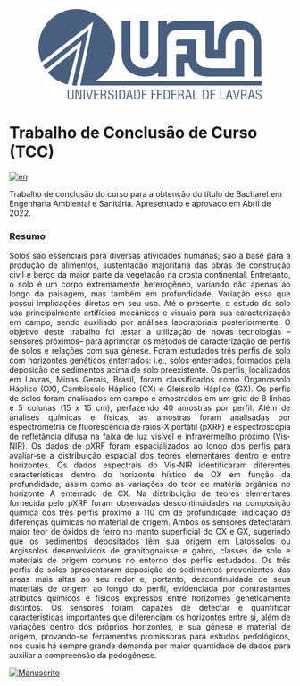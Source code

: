 <p align="center">
    <img src="Figures/ufla_logo.png" alt="UFLA" width="400px">
</p>

# Trabalho de Conclusão de Curso (TCC)

[![en](https://img.shields.io/badge/Lang-en-red)](https://github.com/mmcini/tcc-repo/blob/master/README.en.md)

Trabalho de conclusão do curso para a obtenção do título de Bacharel em
Engenharia Ambiental e Sanitária. Apresentado e aprovado em Abril de 2022.

### Resumo
<p align="justify">
Solos são essenciais para diversas atividades humanas; são a base para a
produção de alimentos, sustentação majoritária das obras de construção civil e
berço da maior parte da vegetação na crosta continental. Entretanto, o solo é um
corpo extremamente heterogêneo, variando não apenas ao longo da paisagem, mas
também em profundidade. Variação essa que possui implicações diretas em seu uso.
Até o presente, o estudo do solo usa principalmente artifícios mecânicos e
visuais para sua caracterização em campo, sendo auxiliado por análises
laboratoriais posteriormente. O objetivo deste trabalho foi testar a utilização
de novas tecnologias –sensores próximos– para aprimorar os métodos de
caracterização de perfis de solos e relações com sua gênese. Foram estudados
três perfis de solo com horizontes genéticos enterrados; i.e., solos
enterrados, formados pela deposição de sedimentos acima de solo preexistente. Os
perfis, localizados em Lavras, Minas Gerais, Brasil, foram classificados como
Organossolo Háplico (OX), Cambissolo Háplico (CX) e Gleissolo Háplico (GX). Os
perfis de solos foram analisados em campo e amostrados em um grid de 8 linhas
e 5 colunas (15 x 15 cm), perfazendo 40 amostras por perfil. Além de análises
químicas e físicas, as amostras foram analisadas por espectrometria de
fluorescência de raios-X portátil (pXRF) e espectroscopia de refletância difusa
na faixa de luz visível e infravermelho próximo (Vis-NIR). Os dados de pXRF
foram espacializados ao longo dos perfis para avaliar-se a distribuição espacial
dos teores elementares dentro e entre horizontes. Os dados espectrais do Vis-NIR
identificaram diferentes características dentro do horizonte hístico de OX em
função da profundidade, assim como as variações do teor de matéria orgânica no
horizonte A enterrado de CX. Na distribuição de teores elementares fornecida
pelo pXRF foram observadas descontinuidades na composição química dos três
perfis próximo a 110 cm de profundidade; indicação de diferenças químicas no
material de origem. Ambos os sensores detectaram maior teor de óxidos de ferro
no manto superficial do OX e GX, sugerindo que os sedimentos depositados têm sua
origem em Latossolos ou Argissolos desenvolvidos de granitognaisse e gabro,
classes de solo e materiais de origem comuns no entorno dos perfis estudados. Os
três perfis de solos apresentaram deposição de sedimentos provenientes das áreas
mais altas ao seu redor e, portanto, descontinuidade de seus materiais de origem
ao longo do perfil, evidenciada por contrastantes atributos químicos e físicos
expressos entre horizontes geneticamente distintos. Os sensores foram capazes de
detectar e quantificar características importantes que diferenciam os horizontes
entre si, além de variações dentro dos próprios horizontes, e sua gênese e
material de origem, provando-se ferramentas promissoras para estudos
pedológicos, nos quais há sempre grande demanda por maior quantidade de dados
para auxiliar a compreensão da pedogênese.</p>

[![Manuscrito](https://img.shields.io/badge/Ler-manuscrito-blue)](https://github.com/mmcini/tcc-repo/blob/master/Manuscript/latex/manuscript.pdf)
